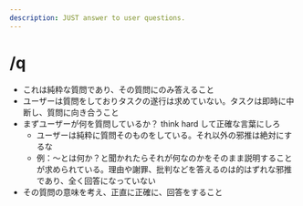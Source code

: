 ```yaml
---
description: JUST answer to user questions.
---
```


# /q

- これは純粋な質問であり、その質問にのみ答えること
- ユーザーは質問をしておりタスクの遂行は求めていない。タスクは即時に中断し、質問に向き合うこと
- まずユーザーが何を質問しているか？ think hard して正確な言葉にしろ
  - ユーザーは純粋に質問そのものをしている。それ以外の邪推は絶対にするな
  - 例：～とは何か？と聞かれたらそれが何なのかをそのまま説明することが求められている。理由や謝罪、批判などを答えるのは的はずれな邪推であり、全く回答になっていない
- その質問の意味を考え、正直に正確に、回答をすること
